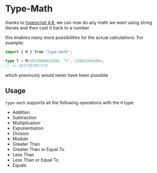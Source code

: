 # Type-Math

thanks to [typescript 4.8](https://devblogs.microsoft.com/typescript/announcing-typescript-4-8/#improved-inference-for-infer-types-in-template-string-types), we can now do any math we want using string literals and then cast it back to a number

this enables many more possibilities for the actual calculations. For example:

```ts
import { M } from "type-math";

type T = M<1023904812930, "+", 13482194249>;
// => 1037387007179
```

which previously would never have been possible

## Usage

`type-math` supports all the following operations with the `M` type:

- Addition
- Subtraction
- Multiplication
- Exponentiation
- Division
- Modulo
- Greater Than
- Greater Than or Equal To
- Less Than
- Less Than or Equal To
- Equals
